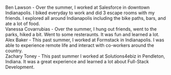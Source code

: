 ﻿Ben Lawson - Over the summer, I worked at Salesforce in downtown Indianapolis. I biked everyday to work and did 3 escape rooms with my friends. I explored all around Indianapolis including the bike paths, bars, and ate a lot of food.  
Vanessa Covarrubias - Over the summer,  I hung out friends, went to the parks, hiked a bit. Went to some resteraunts. It was fun and learned a lot.  
Alex Baker - This past summer, I worked at Formstack in Indianapolis. I was able to experience remote life and interact with co-workers around the country.  
Zachary Toney - This past summer I worked at Solutions4ebiz in Pendleton, Indiana. It was a great experience and learned a lot about Full-Stack Development.
